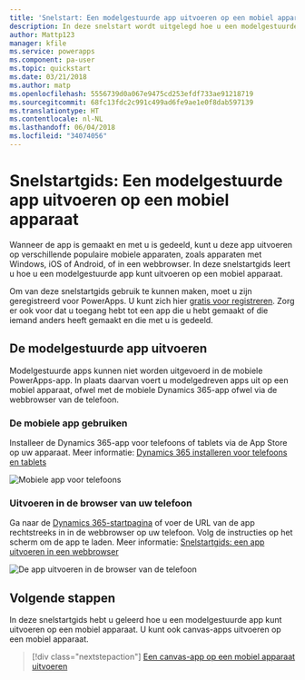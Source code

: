 ```yaml
---
title: 'Snelstart: Een modelgestuurde app uitvoeren op een mobiel apparaat met PowerApps | Microsoft Docs'
description: In deze snelstart wordt uitgelegd hoe u een modelgestuurde app uitvoert op een mobiel apparaat.
author: Mattp123
manager: kfile
ms.service: powerapps
ms.component: pa-user
ms.topic: quickstart
ms.date: 03/21/2018
ms.author: matp
ms.openlocfilehash: 5556739d0a067e9475cd253efdf733ae91218719
ms.sourcegitcommit: 68fc13fdc2c991c499ad6fe9ae1e0f8dab597139
ms.translationtype: HT
ms.contentlocale: nl-NL
ms.lasthandoff: 06/04/2018
ms.locfileid: "34074056"
---
```

# <a name="quickstart-run-a-model-driven-app-on-a-mobile-device"></a>Snelstartgids: Een modelgestuurde app uitvoeren op een mobiel apparaat

Wanneer de app is gemaakt en met u is gedeeld, kunt u deze app uitvoeren op verschillende populaire mobiele apparaten, zoals apparaten met Windows, iOS of Android, of in een webbrowser. In deze snelstartgids leert u hoe u een modelgestuurde app kunt uitvoeren op een mobiel apparaat. 

Om van deze snelstartgids gebruik te kunnen maken, moet u zijn geregistreerd voor PowerApps. U kunt zich hier [gratis voor registreren](https://web.powerapps.com/signup?redirect=marketing&email=). Zorg er ook voor dat u toegang hebt tot een app die u hebt gemaakt of die iemand anders heeft gemaakt en die met u is gedeeld.

## <a name="run-the-model-driven-app"></a>De modelgestuurde app uitvoeren

Modelgestuurde apps kunnen niet worden uitgevoerd in de mobiele PowerApps-app. In plaats daarvan voert u modelgedreven apps uit op een mobiel apparaat, ofwel met de mobiele Dynamics 365-app ofwel via de webbrowser van de telefoon. 

### <a name="use-the-mobile-app"></a>De mobiele app gebruiken
Installeer de Dynamics 365-app voor telefoons of tablets via de App Store op uw apparaat. Meer informatie: [Dynamics 365 installeren voor telefoons en tablets](https://docs.microsoft.com/dynamics365/customer-engagement/mobile-app/install-dynamics-365-for-phones-and-tablets)

 ![Mobiele app voor telefoons](media/run-app-client-model-driven/mobile-app-for-phone.png)

### <a name="run-in-your-phones-browser"></a>Uitvoeren in de browser van uw telefoon
Ga naar de [Dynamics 365-startpagina](https://home.dynamics.com) of voer de URL van de app rechtstreeks in in de webbrowser op uw telefoon. Volg de instructies op het scherm om de app te laden. Meer informatie: [Snelstartgids: een app uitvoeren in een webbrowser](run-app-browser.md)

![De app uitvoeren in de browser van de telefoon](media/run-app-client-model-driven/web-browser-on-phone.png)


## <a name="next-steps"></a>Volgende stappen
In deze snelstartgids hebt u geleerd hoe u een modelgestuurde app kunt uitvoeren op een mobiel apparaat. U kunt ook canvas-apps uitvoeren op een mobiel apparaat.

> [!div class="nextstepaction"]
> [Een canvas-app op een mobiel apparaat uitvoeren](run-app-client.md)